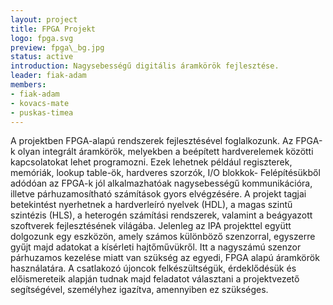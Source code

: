 ```yaml
---
layout: project
title: FPGA Projekt
logo: fpga.svg
preview: fpga\_bg.jpg
status: active
introduction: Nagysebességű digitális áramkörök fejlesztése.
leader: fiak-adam
members:
- fiak-adam
- kovacs-mate
- puskas-timea
---
```


A projektben FPGA-alapú rendszerek fejlesztésével foglalkozunk. Az FPGA-k olyan integrált áramkörök, melyekben a beépített hardverelemek közötti kapcsolatokat lehet programozni. Ezek lehetnek például regiszterek, memóriák, lookup table-ök, hardveres szorzók, I/O blokkok-
Felépítésükből adódóan az FPGA-k jól alkalmazhatóak nagysebességű kommunikációra, illetve párhuzamosítható számítások gyors elvégzésére. A projekt tagjai betekintést nyerhetnek a hardverleíró nyelvek (HDL), a magas szintű szintézis (HLS), a heterogén számítási rendszerek, valamint a beágyazott szoftverek fejlesztésének világába.
Jelenleg az IPA projekttel együtt dolgozunk egy eszközön, amely számos különböző szenzorral, egyszerre gyűjt majd adatokat a kísérleti hajtőművükről. Itt a nagyszámú szenzor párhuzamos kezelése miatt van szükség az egyedi, FPGA alapú áramkörök használatára.
A csatlakozó újoncok felkészültségük, érdeklődésük és előismereteik alapján tudnak majd feladatot választani a projektvezető segítségével, személyhez igazítva, amennyiben ez szükséges.

